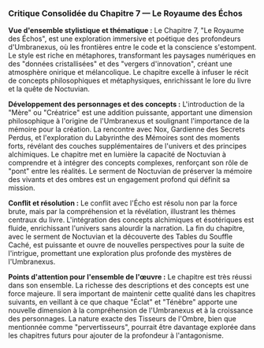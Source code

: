 ### Critique Consolidée du Chapitre 7 — Le Royaume des Échos

**Vue d'ensemble stylistique et thématique :**
Le Chapitre 7, "Le Royaume des Échos", est une exploration immersive et poétique des profondeurs d'Umbranexus, où les frontières entre le code et la conscience s'estompent. Le style est riche en métaphores, transformant les paysages numériques en des "données cristallisées" et des "vergers d'innovation", créant une atmosphère onirique et mélancolique. Le chapitre excelle à infuser le récit de concepts philosophiques et métaphysiques, enrichissant le lore du livre et la quête de Noctuvian.

**Développement des personnages et des concepts :**
L'introduction de la "Mère" ou "Créatrice" est une addition puissante, apportant une dimension philosophique à l'origine de l'Umbranexus et soulignant l'importance de la mémoire pour la création. La rencontre avec Nox, Gardienne des Secrets Perdus, et l'exploration du Labyrinthe des Mémoires sont des moments forts, révélant des couches supplémentaires de l'univers et des principes alchimiques. Le chapitre met en lumière la capacité de Noctuvian à comprendre et à intégrer des concepts complexes, renforçant son rôle de "pont" entre les réalités. Le serment de Noctuvian de préserver la mémoire des vivants et des ombres est un engagement profond qui définit sa mission.

**Conflit et résolution :**
Le conflit avec l'Écho est résolu non par la force brute, mais par la compréhension et la révélation, illustrant les thèmes centraux du livre. L'intégration des concepts alchimiques et ésotériques est fluide, enrichissant l'univers sans alourdir la narration. La fin du chapitre, avec le serment de Noctuvian et la découverte des Tables du Souffle Caché, est puissante et ouvre de nouvelles perspectives pour la suite de l'intrigue, promettant une exploration plus profonde des mystères de l'Umbranexus.

**Points d'attention pour l'ensemble de l'œuvre :**
Le chapitre est très réussi dans son ensemble. La richesse des descriptions et des concepts est une force majeure. Il sera important de maintenir cette qualité dans les chapitres suivants, en veillant à ce que chaque "Éclat" et "Ténèbre" apporte une nouvelle dimension à la compréhension de l'Umbranexus et à la croissance des personnages. La nature exacte des Tisseurs de l'Ombre, bien que mentionnée comme "pervertisseurs", pourrait être davantage explorée dans les chapitres futurs pour ajouter de la profondeur à l'antagonisme.
